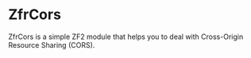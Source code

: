 ZfrCors
=======

ZfrCors is a simple ZF2 module that helps you to deal with Cross-Origin Resource Sharing (CORS).
